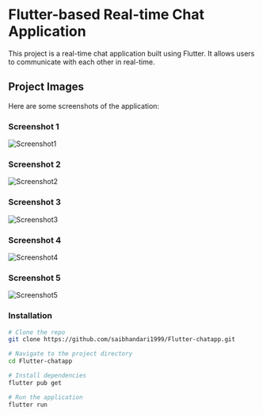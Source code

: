 # Flutter-based Real-time Chat Application

This project is a real-time chat application built using Flutter. It allows users to communicate with each other in real-time.

## Project Images

Here are some screenshots of the application:

### Screenshot 1
![Screenshot1](https://github.com/saibhandari1999/Flutter-chatapp/blob/master/starter.jpg)

### Screenshot 2
![Screenshot2](https://github.com/saibhandari1999/Flutter-chatapp/blob/master/Screenshot%202023-09-21%20150938.jpg)

### Screenshot 3
![Screenshot3](https://github.com/saibhandari1999/Flutter-chatapp/blob/master/Screenshot%202023-09-21%20150952.jpg)

### Screenshot 4
![Screenshot4](https://github.com/saibhandari1999/Flutter-chatapp/blob/master/Screenshot%202023-09-21%20151045.jpg)

### Screenshot 5
![Screenshot5](https://github.com/saibhandari1999/Flutter-chatapp/blob/master/Screenshot%202023-09-21%20151100.jpg)


### Installation

```sh
# Clone the repo
git clone https://github.com/saibhandari1999/Flutter-chatapp.git

# Navigate to the project directory
cd Flutter-chatapp

# Install dependencies
flutter pub get

# Run the application
flutter run
